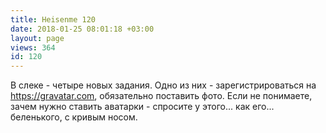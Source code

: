 ```yaml
---
title: Heisenme 120
date: 2018-01-25 08:01:18 +03:00
layout: page
views: 364
id: 120
---
```


В слеке - четыре новых задания. Одно из них - зарегистрироваться на https://gravatar.com, обязательно поставить фото. Если не понимаете, зачем нужно ставить аватарки - спросите у этого... как его... беленького, с кривым носом.


